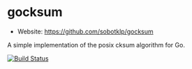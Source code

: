 # gocksum

* Website: https://github.com/sobotklp/gocksum

A simple implementation of the posix cksum algorithm for Go.

[![Build Status](https://travis-ci.org/Kixeye/kixmpp.svg?branch=master)](https://travis-ci.org/sobotklp/gocksum)
